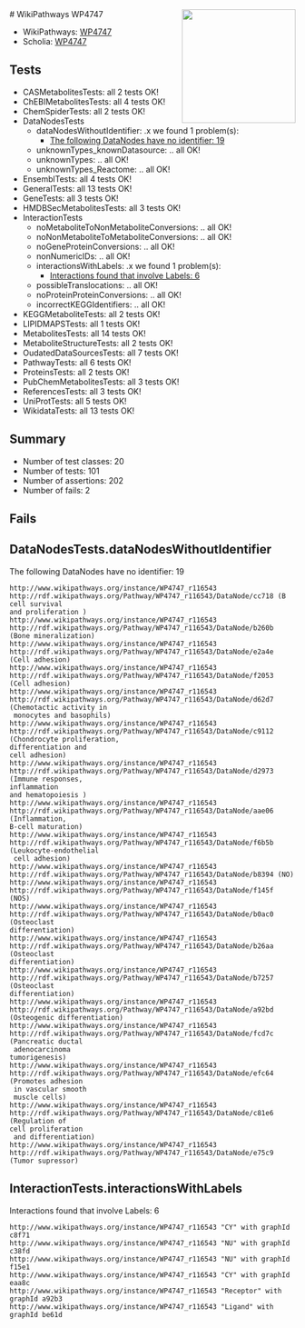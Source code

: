 <img style="float: right; width: 200px" src="https://upload.wikimedia.org/wikipedia/commons/thumb/8/83/Wplogo_with_text_500.png/640px-Wplogo_with_text_500.png" />
# WikiPathways WP4747

* WikiPathways: [WP4747](https://new.wikipathways.org/pathways/WP4747)
* Scholia: [WP4747](https://scholia.toolforge.org/wikipathways/WP4747)
## Tests
* CASMetabolitesTests: all 2 tests OK!
* ChEBIMetabolitesTests: all 4 tests OK!
* ChemSpiderTests: all 2 tests OK!
* DataNodesTests
    * dataNodesWithoutIdentifier: .x we found 1 problem(s):
        * [The following DataNodes have no identifier: 19](#8792c499)
    * unknownTypes_knownDatasource: .. all OK!
    * unknownTypes: .. all OK!
    * unknownTypes_Reactome: .. all OK!
* EnsemblTests: all 4 tests OK!
* GeneralTests: all 13 tests OK!
* GeneTests: all 3 tests OK!
* HMDBSecMetabolitesTests: all 3 tests OK!
* InteractionTests
    * noMetaboliteToNonMetaboliteConversions: .. all OK!
    * noNonMetaboliteToMetaboliteConversions: .. all OK!
    * noGeneProteinConversions: .. all OK!
    * nonNumericIDs: .. all OK!
    * interactionsWithLabels: .x we found 1 problem(s):
        * [Interactions found that involve Labels: 6](#630d267d)
    * possibleTranslocations: .. all OK!
    * noProteinProteinConversions: .. all OK!
    * incorrectKEGGIdentifiers: .. all OK!
* KEGGMetaboliteTests: all 2 tests OK!
* LIPIDMAPSTests: all 1 tests OK!
* MetabolitesTests: all 14 tests OK!
* MetaboliteStructureTests: all 2 tests OK!
* OudatedDataSourcesTests: all 7 tests OK!
* PathwayTests: all 6 tests OK!
* ProteinsTests: all 2 tests OK!
* PubChemMetabolitesTests: all 3 tests OK!
* ReferencesTests: all 3 tests OK!
* UniProtTests: all 5 tests OK!
* WikidataTests: all 13 tests OK!


## Summary

* Number of test classes: 20
* Number of tests: 101
* Number of assertions: 202
* Number of fails: 2

## Fails

<a name="8792c499" />

## DataNodesTests.dataNodesWithoutIdentifier

The following DataNodes have no identifier: 19
```
http://www.wikipathways.org/instance/WP4747_r116543 http://rdf.wikipathways.org/Pathway/WP4747_r116543/DataNode/cc718 (B cell survival
and proliferation )
http://www.wikipathways.org/instance/WP4747_r116543 http://rdf.wikipathways.org/Pathway/WP4747_r116543/DataNode/b260b (Bone mineralization)
http://www.wikipathways.org/instance/WP4747_r116543 http://rdf.wikipathways.org/Pathway/WP4747_r116543/DataNode/e2a4e (Cell adhesion)
http://www.wikipathways.org/instance/WP4747_r116543 http://rdf.wikipathways.org/Pathway/WP4747_r116543/DataNode/f2053 (Cell adhesion)
http://www.wikipathways.org/instance/WP4747_r116543 http://rdf.wikipathways.org/Pathway/WP4747_r116543/DataNode/d62d7 (Chemotactic activity in
 monocytes and basophils)
http://www.wikipathways.org/instance/WP4747_r116543 http://rdf.wikipathways.org/Pathway/WP4747_r116543/DataNode/c9112 (Chondrocyte proliferation, 
differentiation and 
cell adhesion)
http://www.wikipathways.org/instance/WP4747_r116543 http://rdf.wikipathways.org/Pathway/WP4747_r116543/DataNode/d2973 (Immune responses,
inflammation
and hematopoiesis )
http://www.wikipathways.org/instance/WP4747_r116543 http://rdf.wikipathways.org/Pathway/WP4747_r116543/DataNode/aae06 (Inflammation, 
B-cell maturation)
http://www.wikipathways.org/instance/WP4747_r116543 http://rdf.wikipathways.org/Pathway/WP4747_r116543/DataNode/f6b5b (Leukocyte-endothelial
 cell adhesion)
http://www.wikipathways.org/instance/WP4747_r116543 http://rdf.wikipathways.org/Pathway/WP4747_r116543/DataNode/b8394 (NO)
http://www.wikipathways.org/instance/WP4747_r116543 http://rdf.wikipathways.org/Pathway/WP4747_r116543/DataNode/f145f (NOS)
http://www.wikipathways.org/instance/WP4747_r116543 http://rdf.wikipathways.org/Pathway/WP4747_r116543/DataNode/b0ac0 (Osteoclast
differentiation)
http://www.wikipathways.org/instance/WP4747_r116543 http://rdf.wikipathways.org/Pathway/WP4747_r116543/DataNode/b26aa (Osteoclast
differentiation)
http://www.wikipathways.org/instance/WP4747_r116543 http://rdf.wikipathways.org/Pathway/WP4747_r116543/DataNode/b7257 (Osteoclast
differentiation)
http://www.wikipathways.org/instance/WP4747_r116543 http://rdf.wikipathways.org/Pathway/WP4747_r116543/DataNode/a92bd (Osteogenic differentiation)
http://www.wikipathways.org/instance/WP4747_r116543 http://rdf.wikipathways.org/Pathway/WP4747_r116543/DataNode/fcd7c (Pancreatic ductal
 adenocarcinoma
tumorigenesis)
http://www.wikipathways.org/instance/WP4747_r116543 http://rdf.wikipathways.org/Pathway/WP4747_r116543/DataNode/efc64 (Promotes adhesion
 in vascular smooth
 muscle cells)
http://www.wikipathways.org/instance/WP4747_r116543 http://rdf.wikipathways.org/Pathway/WP4747_r116543/DataNode/c81e6 (Regulation of 
cell proliferation
 and differentiation)
http://www.wikipathways.org/instance/WP4747_r116543 http://rdf.wikipathways.org/Pathway/WP4747_r116543/DataNode/e75c9 (Tumor supressor)
```

<a name="630d267d" />

## InteractionTests.interactionsWithLabels

Interactions found that involve Labels: 6
```
http://www.wikipathways.org/instance/WP4747_r116543 "CY" with graphId c8f71
http://www.wikipathways.org/instance/WP4747_r116543 "NU" with graphId c38fd
http://www.wikipathways.org/instance/WP4747_r116543 "NU" with graphId f15e1
http://www.wikipathways.org/instance/WP4747_r116543 "CY" with graphId eaa8c
http://www.wikipathways.org/instance/WP4747_r116543 "Receptor" with graphId a92b3
http://www.wikipathways.org/instance/WP4747_r116543 "Ligand" with graphId be61d
```

